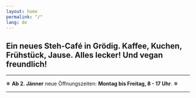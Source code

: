 ```yaml
---
layout: home
permalink: "/"
lang: de
---
```


## Ein neues Steh-Café in Grödig. Kaffee, Kuchen, Frühstück, Jause. Alles lecker! Und vegan freundlich!

-------------
  
	
❄ **Ab 2. Jänner** neue Öffnungszeiten:  **Montag bis Freitag, 8 - 17 Uhr**.  ❄

-------------
  
	

<div id="instafeed"></div>

<script type="text/javascript" src="/assets/js/instagram.js"></script>